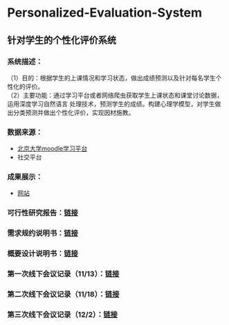 # Personalized-Evaluation-System
## 针对学生的个性化评价系统

### 系统描述：
（1）目的：根据学生的上课情况和学习状态，做出成绩预测以及针对每名学生个性化的评价。  
（2）主要功能：通过学习平台或者网络爬虫获取学生上课状态和课堂讨论数据，运用深度学习自然语言
处理技术，预测学生的成绩。构建心理学模型，对学生做出分类预测并做出个性化评价，实现因材施教。

### 数据来源：
- [北京大学moodle学习平台](http://120.77.86.170/moodle/)
- 社交平台

### 成果展示：
 - [网站](https://tesseract-r.github.io/Personalized-Evaluation-System/)

### 可行性研究报告：[链接](可研报告/可研报告.pdf)
### 需求规约说明书：[链接](https://github.com/Tesseract-R/Personalized-Evaluation-System/blob/main/%E9%9C%80%E6%B1%82%E5%88%86%E6%9E%90/%E9%9C%80%E6%B1%82%E8%A7%84%E6%A0%BC%E8%AF%B4%E6%98%8E%E4%B9%A6%20%2B%20%E7%AC%AC%E5%85%AB%E7%BB%84%20%2B%20%E9%92%88%E5%AF%B9%E5%AD%A6%E7%94%9F%E7%9A%84%E4%B8%AA%E6%80%A7%E5%8C%96%E8%AF%84%E4%BB%B7%E7%B3%BB%E7%BB%9F.pdf)
### 概要设计说明书：[链接](https://github.com/Tesseract-R/Personalized-Evaluation-System/blob/main/%E6%A6%82%E8%A6%81%E8%AE%BE%E8%AE%A1/%E6%A6%82%E8%A6%81%E8%AE%BE%E8%AE%A1%E8%AF%B4%E6%98%8E%E4%B9%A6%20%2B%20%E7%AC%AC%E5%85%AB%E7%BB%84%20%2B%20%E9%92%88%E5%AF%B9%E5%AD%A6%E7%94%9F%E7%9A%84%E4%B8%AA%E6%80%A7%E5%8C%96%E8%AF%84%E4%BB%B7%E7%B3%BB%E7%BB%9F.pdf)

### 第一次线下会议记录（11/13）：[链接](https://github.com/Tesseract-R/Personalized-Evaluation-System/blob/main/%E4%BC%9A%E8%AE%AE%E8%AE%B0%E5%BD%95/11%E6%9C%8813%E6%97%A5%E4%BC%9A%E8%AE%AE%E8%AE%B0%E5%BD%95.md)

### 第二次线下会议记录（11/18）：[链接](https://github.com/Tesseract-R/Personalized-Evaluation-System/blob/main/%E4%BC%9A%E8%AE%AE%E8%AE%B0%E5%BD%95/11%E6%9C%8818%E6%97%A5%E4%BC%9A%E8%AE%AE%E8%AE%B0%E5%BD%95.md)

### 第三次线下会议记录（12/2）：[链接](https://github.com/Tesseract-R/Personalized-Evaluation-System/blob/main/%E4%BC%9A%E8%AE%AE%E8%AE%B0%E5%BD%95/12%E6%9C%882%E6%97%A5%E4%BC%9A%E8%AE%AE%E8%AE%B0%E5%BD%95.png)
